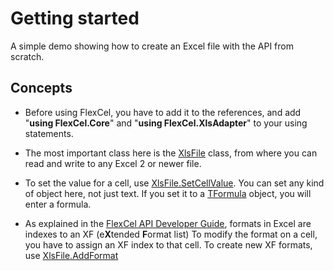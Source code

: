 # Getting started

A simple demo showing how to create an Excel file with the API from scratch.

## Concepts

- Before using FlexCel, you have to add it to the references, and add
  \"**using FlexCel.Core**\" and \"**using FlexCel.XlsAdapter**\" to
  your using statements.


- The most important class here is the [XlsFile](https://doc.tmssoftware.com/flexcel/net/api/FlexCel.XlsAdapter/XlsFile/index.html) class, from where
  you can read and write to any Excel 2 or newer file.

- To set the value for a cell, use [XlsFile.SetCellValue](https://doc.tmssoftware.com/flexcel/net/api/FlexCel.XlsAdapter/XlsFile/SetCellValue.html). You can
  set any kind of object here, not just text. If you set it to
  a [TFormula](https://doc.tmssoftware.com/flexcel/net/api/FlexCel.Core/TFormula/index.html) object, you will enter a formula.

- As explained in the [FlexCel API Developer Guide](https://doc.tmssoftware.com/flexcel/net/guides/api-developer-guide.html), formats in Excel are indexes to an XF (e**X**tended **F**ormat list) 
  To modify the format on a cell, you have to assign an XF index to
  that cell. To create new XF formats, use [XlsFile.AddFormat](https://doc.tmssoftware.com/flexcel/net/api/FlexCel.XlsAdapter/XlsFile/AddFormat.html)
